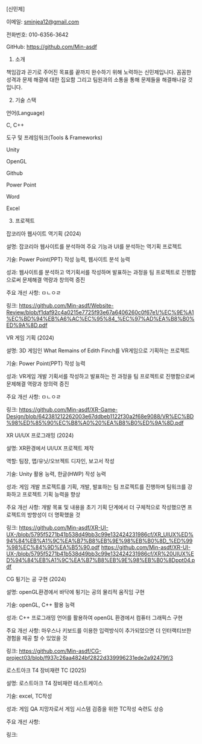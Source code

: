 [신민제] 

이메일: sminjea12@gmail.com 

전화번호: 010-6356-3642 

GitHub: https://github.com/Min-asdf 

1. 소개 

책임감과 끈기로 주어진 목표를 끝까지 완수하기 위해 노력하는 신민제입니다. 꼼꼼한 성격과 문제 해결에 대한 집요함 그리고 팀원과의 소통을 통해 문제들을 해결해나갈 것 입니다. 

2. 기술 스택 

언어(Language) 

C, C++ 

도구 및 프레임워크(Tools & Frameworks) 

Unity 

OpenGL 

Github 

Power Point 

Word 

Excel 

 

3. 프로젝트 

잡코리아 웹사이트 역기획 (2024) 

설명: 잡코리아 웹사이트를 분석하여 주요 기능과 UI를 분석하는 역기획 프로젝트 

기술: Power Point(PPT) 작성 능력, 웹사이트 분석 능력 

성과: 웹사이트를 분석하고 역기획서를 작성하며 발표하는 과정을 팀 프로젝트로 진행함으로써 문제해결 역량과 창의력 증진 

주요 개선 사항: ㅁㄴㅇㄹ 

링크: https://github.com/Min-asdf/Website-Review/blob/f1daf92c4a0215e7725f93e67a6406260c0f67e1/%EC%9E%A1%EC%BD%94%EB%A6%AC%EC%95%84_%EC%97%AD%EA%B8%B0%ED%9A%8D.pdf



 

VR 게임 기획 (2024) 

설명: 3D 게임인 What Remains of Edith Finch를 VR게임으로 기획하는 프로젝트 

기술: Power Point(PPT) 작성 능력 

성과: VR게임 개발 기획서를 작성하고 발표하는 전 과정을 팀 프로젝트로 진행함으로써 문제해결 역량과 창의력 증진 

주요 개선 사항: ㅁㄴㅇㄹ 

링크: https://github.com/Min-asdf/XR-Game-Design/blob/642381212262003e67ddbeb1122f30a2f68e9088/VR%EC%BD%98%ED%85%90%EC%B8%A0%20%EA%B8%B0%ED%9A%8D.pdf

 

 

XR UI/UX 프로그래밍 (2024) 

설명: XR환경에서 UI/UX 프로젝트 제작 

역할: 팀장, 맵/유닛/오브젝트 디자인, 보고서 작성 

기술: Unity 활용 능력, 한글(HWP) 작성 능력 

성과: 게임 개발 프로젝트를 기획, 개발, 발표하는 팀 프로젝트를 진행하며 팀워크를 강화하고 프로젝트 기획 능력을 향상 

주요 개선 사항: 개발 목표 및 내용을 초기 기획 단계에서 더 구체적으로 작성했으면 프로젝트의 방향성이 더 명확했을 것 

링크: https://github.com/Min-asdf/XR-UI-UX-/blob/5795f5271b41b538d49bb3c99e132424231986cf/XR_UIUX%ED%94%84%EB%A1%9C%EA%B7%B8%EB%9E%98%EB%B0%8D_%ED%99%98%EC%84%9D%EA%B5%90.pdf
https://github.com/Min-asdf/XR-UI-UX-/blob/5795f5271b41b538d49bb3c99e132424231986cf/XR%20UIUX%ED%94%84%EB%A1%9C%EA%B7%B8%EB%9E%98%EB%B0%8Dppt04.pdf

 

 

CG 튕기는 공 구현 (2024) 

설명: openGL환경에서 바닥에 튕기는 공의 물리적 움직임 구현 

기술: openGL, C++ 활용 능력 

성과: C++ 프로그래밍 언어를 활용하여 openGL 환경에서 컴퓨터 그래픽스 구현 

주요 개선 사항: 마우스나 키보드를 이용한 입력방식이 추가되었으면 더 인터랙티브한 경험을 제공 할 수 있었을 것 

링크: https://github.com/Min-asdf/CG-project03/blob/f937c26aa4824bf2822d339996231ede2a92479f/3



 

로스트아크 T4 장비재련 TC (2025) 

설명: 로스트아크 T4 장비재련 테스트케이스 

기술: excel, TC작성 

성과: 게임 QA 지망자로서 게임 시스템 검증을 위한 TC작성 숙련도 상승 

주요 개선 사항:  

링크: 
